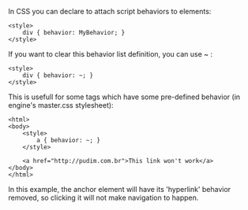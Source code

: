 In CSS you can declare to attach script behaviors to elements:

```
<style>
	div { behavior: MyBehavior; }
</style>
```

If you want to clear this behavior list definition, you can use ~ :
```
<style>
	div { behavior: ~; }
</style>
```

This is usefull for some tags which have some pre-defined behavior (in engine's master.css stylesheet):
```
<html>
<body>
	<style>
		a { behavior: ~; }
	</style>

	<a href="http://pudim.com.br">This link won't work</a>
</body>
</html>
```
In this example, the <a> anchor element will have its 'hyperlink' behavior removed, so clicking it will not make navigation to happen.